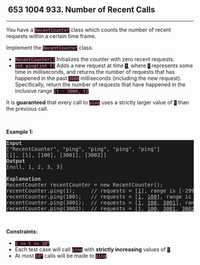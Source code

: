 <h2> 653 1004
933. Number of Recent Calls</h2><hr><div style="border-color: rgba(140, 122, 115, 0.65) !important;"><p style="border-color: rgba(140, 122, 115, 0.65) !important;">You have a <code style="background-color: rgb(39, 18, 24) !important; color: rgb(237, 157, 177) !important; border-color: rgb(175, 36, 71) !important;">RecentCounter</code> class which counts the number of recent requests within a certain time frame.</p>

<p style="border-color: rgba(140, 122, 115, 0.65) !important;">Implement the <code style="background-color: rgb(39, 18, 24) !important; color: rgb(237, 157, 177) !important; border-color: rgb(175, 36, 71) !important;">RecentCounter</code> class:</p>

<ul style="border-color: rgba(140, 122, 115, 0.65) !important;">
	<li style="border-color: rgba(140, 122, 115, 0.65) !important;"><code style="background-color: rgb(39, 18, 24) !important; color: rgb(237, 157, 177) !important; border-color: rgb(175, 36, 71) !important;">RecentCounter()</code> Initializes the counter with zero recent requests.</li>
	<li style="border-color: rgba(140, 122, 115, 0.65) !important;"><code style="background-color: rgb(39, 18, 24) !important; color: rgb(237, 157, 177) !important; border-color: rgb(175, 36, 71) !important;">int ping(int t)</code> Adds a new request at time <code style="background-color: rgb(39, 18, 24) !important; color: rgb(237, 157, 177) !important; border-color: rgb(175, 36, 71) !important;">t</code>, where <code style="background-color: rgb(39, 18, 24) !important; color: rgb(237, 157, 177) !important; border-color: rgb(175, 36, 71) !important;">t</code> represents some time in milliseconds, and returns the number of requests that has happened in the past <code style="background-color: rgb(39, 18, 24) !important; color: rgb(237, 157, 177) !important; border-color: rgb(175, 36, 71) !important;">3000</code> milliseconds (including the new request). Specifically, return the number of requests that have happened in the inclusive range <code style="background-color: rgb(39, 18, 24) !important; color: rgb(237, 157, 177) !important; border-color: rgb(175, 36, 71) !important;">[t - 3000, t]</code>.</li>
</ul>

<p style="border-color: rgba(140, 122, 115, 0.65) !important;">It is <strong style="border-color: rgba(140, 122, 115, 0.65) !important;">guaranteed</strong> that every call to <code style="background-color: rgb(39, 18, 24) !important; color: rgb(237, 157, 177) !important; border-color: rgb(175, 36, 71) !important;">ping</code> uses a strictly larger value of <code style="background-color: rgb(39, 18, 24) !important; color: rgb(237, 157, 177) !important; border-color: rgb(175, 36, 71) !important;">t</code> than the previous call.</p>

<p style="border-color: rgba(140, 122, 115, 0.65) !important;">&nbsp;</p>
<p style="border-color: rgba(140, 122, 115, 0.65) !important;"><strong class="example" style="border-color: rgba(140, 122, 115, 0.65) !important;">Example 1:</strong></p>

<pre style="background-color: rgb(24, 26, 27) !important; color: rgb(200, 192, 188) !important; border-color: rgb(126, 109, 103) !important;"><strong style="border-color: rgb(112, 97, 92) !important;">Input</strong>
["RecentCounter", "ping", "ping", "ping", "ping"]
[[], [1], [100], [3001], [3002]]
<strong style="border-color: rgb(112, 97, 92) !important;">Output</strong>
[null, 1, 2, 3, 3]

<strong style="border-color: rgb(112, 97, 92) !important;">Explanation</strong>
RecentCounter recentCounter = new RecentCounter();
recentCounter.ping(1);     // requests = [<u style="border-color: rgb(112, 97, 92) !important;">1</u>], range is [-2999,1], return 1
recentCounter.ping(100);   // requests = [<u style="border-color: rgb(112, 97, 92) !important;">1</u>, <u style="border-color: rgb(112, 97, 92) !important;">100</u>], range is [-2900,100], return 2
recentCounter.ping(3001);  // requests = [<u style="border-color: rgb(112, 97, 92) !important;">1</u>, <u style="border-color: rgb(112, 97, 92) !important;">100</u>, <u style="border-color: rgb(112, 97, 92) !important;">3001</u>], range is [1,3001], return 3
recentCounter.ping(3002);  // requests = [1, <u style="border-color: rgb(112, 97, 92) !important;">100</u>, <u style="border-color: rgb(112, 97, 92) !important;">3001</u>, <u style="border-color: rgb(112, 97, 92) !important;">3002</u>], range is [2,3002], return 3
</pre>

<p style="border-color: rgba(140, 122, 115, 0.65) !important;">&nbsp;</p>
<p style="border-color: rgba(140, 122, 115, 0.65) !important;"><strong style="border-color: rgba(140, 122, 115, 0.65) !important;">Constraints:</strong></p>

<ul style="border-color: rgba(140, 122, 115, 0.65) !important;">
	<li style="border-color: rgba(140, 122, 115, 0.65) !important;"><code style="background-color: rgb(39, 18, 24) !important; color: rgb(237, 157, 177) !important; border-color: rgb(175, 36, 71) !important;">1 &lt;= t &lt;= 10<sup style="border-color: rgb(175, 36, 71) !important;">9</sup></code></li>
	<li style="border-color: rgba(140, 122, 115, 0.65) !important;">Each test case will call <code style="background-color: rgb(39, 18, 24) !important; color: rgb(237, 157, 177) !important; border-color: rgb(175, 36, 71) !important;">ping</code> with <strong style="border-color: rgba(140, 122, 115, 0.65) !important;">strictly increasing</strong> values of <code style="background-color: rgb(39, 18, 24) !important; color: rgb(237, 157, 177) !important; border-color: rgb(175, 36, 71) !important;">t</code>.</li>
	<li style="border-color: rgba(140, 122, 115, 0.65) !important;">At most <code style="background-color: rgb(39, 18, 24) !important; color: rgb(237, 157, 177) !important; border-color: rgb(175, 36, 71) !important;">10<sup style="border-color: rgb(175, 36, 71) !important;">4</sup></code> calls will be made to <code style="background-color: rgb(39, 18, 24) !important; color: rgb(237, 157, 177) !important; border-color: rgb(175, 36, 71) !important;">ping</code>.</li>
</ul>
</div>